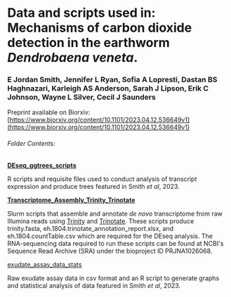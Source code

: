 # Data and scripts used in: Mechanisms of carbon dioxide detection in the earthworm _Dendrobaena veneta_.

### E Jordan Smith, Jennifer L Ryan, Sofia A Lopresti, Dastan BS Haghnazari, Karleigh AS Anderson, Sarah J Lipson, Erik C Johnson, Wayne L Silver, Cecil J Saunders

Preprint available on Biorxiv: [https://www.biorxiv.org/content/10.1101/2023.04.12.536649v1](https://www.biorxiv.org/content/10.1101/2023.04.12.536649v1)

###### Folder Contents:

**[DEseq_ggtrees_scripts](https://github.com/JakeSaunders/Smith_etal_2023_Earthworm_CO2/tree/main/DEseq_ggtrees_scripts)**

R scripts and requisite files used to conduct analysis of transcript expression and produce trees featured in Smith *et al*, 2023.

**[Transcriptome_Assembly_Trinity_Trinotate](https://github.com/JakeSaunders/Smith_etal_2023_Earthworm_CO2/tree/main/Transcriptome_Assembly_Trinity_Trinotate)** 

Slurm scripts that assemble and annotate _de novo_ transcriptome from raw Illumina reads using [Trinity](https://github.com/trinityrnaseq/trinityrnaseq/wiki) and [Trinotate](https://github.com/Trinotate/Trinotate/wiki). These scripts produce trinity.fasta, eh.1804.trinotate_annotation_report.xlsx, and eh.1804.countTable.csv which are required for the DEseq analysis. The RNA-sequencing data required to run these scripts can be found at NCBI's Sequence Read Archive (SRA) under the bioproject ID PRJNA1026068. 

[exudate_assay_data_stats](https://github.com/JakeSaunders/Smith_etal_2023_Earthworm_CO2/tree/main/exudate_assay_data_stats)

Raw exudate assay data in csv format and an R script to generate graphs and statistical analysis of data featured in Smith *et al*, 2023.
